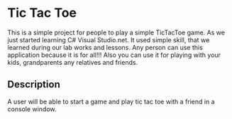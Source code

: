 # Tic Tac Toe

This is a simple project for people to play a simple TicTacToe game. As we just started learning C# Visual Studio.net. It used simple skill, that we learned during our lab works and lessons. Any person can use this application because it is for all!!! Also you can use it for playing with your kids, grandparents any relatives and friends. 

## Description

A user will be able to start a game and play tic tac toe with a friend in a console window.

